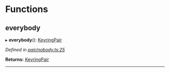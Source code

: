 

# Functions

<a id="everybody"></a>

##  everybody

▸ **everybody**(): [KeyringPair](_types_.md#keyringpair)

*Defined in [pair/nobody.ts:25](https://github.com/polkadot-js/common/blob/1e6eb2c/packages/keyring/src/pair/nobody.ts#L25)*

**Returns:** [KeyringPair](_types_.md#keyringpair)

___

